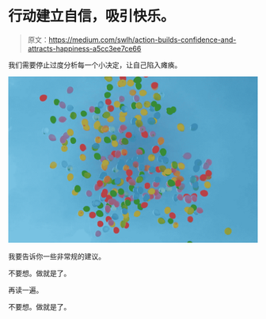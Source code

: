 # 行动建立自信，吸引快乐。

> 原文：<https://medium.com/swlh/action-builds-confidence-and-attracts-happiness-a5cc3ee7ce66>

我们需要停止过度分析每一个小决定，让自己陷入瘫痪。

![](img/217255aeb3dd2be8f12b29c769f3402b.png)

我要告诉你一些非常规的建议。

不要想。做就是了。

再读一遍。

不要想。做就是了。